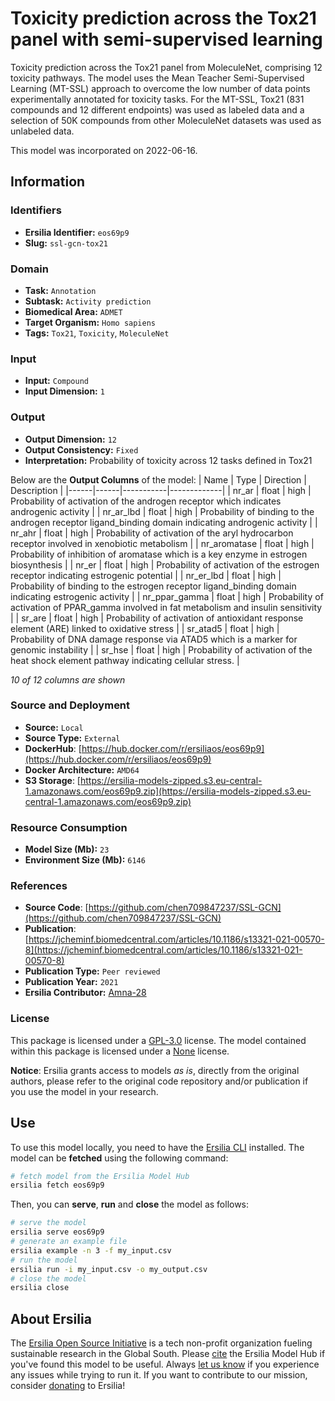 # Toxicity prediction across the Tox21 panel with semi-supervised learning

Toxicity prediction across the Tox21 panel from MoleculeNet, comprising 12 toxicity pathways. The model uses the Mean Teacher Semi-Supervised Learning (MT-SSL) approach to overcome the low number of data points experimentally annotated for toxicity tasks. For the MT-SSL, Tox21 (831 compounds and 12 different endpoints) was used as labeled data and a selection of 50K compounds from other MoleculeNet datasets was used as unlabeled data.

This model was incorporated on 2022-06-16.

## Information
### Identifiers
- **Ersilia Identifier:** `eos69p9`
- **Slug:** `ssl-gcn-tox21`

### Domain
- **Task:** `Annotation`
- **Subtask:** `Activity prediction`
- **Biomedical Area:** `ADMET`
- **Target Organism:** `Homo sapiens`
- **Tags:** `Tox21`, `Toxicity`, `MoleculeNet`

### Input
- **Input:** `Compound`
- **Input Dimension:** `1`

### Output
- **Output Dimension:** `12`
- **Output Consistency:** `Fixed`
- **Interpretation:** Probability of toxicity across 12 tasks defined in Tox21

Below are the **Output Columns** of the model:
| Name | Type | Direction | Description |
|------|------|-----------|-------------|
| nr_ar | float | high | Probability of activation of the androgen receptor which indicates androgenic activity |
| nr_ar_lbd | float | high | Probability of binding to the androgen receptor ligand_binding domain indicating androgenic activity |
| nr_ahr | float | high | Probability of activation of the aryl hydrocarbon receptor involved in xenobiotic metabolism |
| nr_aromatase | float | high | Probability of inhibition of aromatase which is a key enzyme in estrogen biosynthesis |
| nr_er | float | high | Probability of activation of the estrogen receptor indicating estrogenic potential |
| nr_er_lbd | float | high | Probability of binding to the estrogen receptor ligand_binding domain indicating estrogenic activity |
| nr_ppar_gamma | float | high | Probability of activation of PPAR_gamma involved in fat metabolism and insulin sensitivity |
| sr_are | float | high | Probability of activation of antioxidant response element (ARE) linked to oxidative stress |
| sr_atad5 | float | high | Probability of DNA damage response via ATAD5 which is a marker for genomic instability |
| sr_hse | float | high | Probability of activation of the heat shock element pathway indicating cellular stress. |

_10 of 12 columns are shown_
### Source and Deployment
- **Source:** `Local`
- **Source Type:** `External`
- **DockerHub**: [https://hub.docker.com/r/ersiliaos/eos69p9](https://hub.docker.com/r/ersiliaos/eos69p9)
- **Docker Architecture:** `AMD64`
- **S3 Storage**: [https://ersilia-models-zipped.s3.eu-central-1.amazonaws.com/eos69p9.zip](https://ersilia-models-zipped.s3.eu-central-1.amazonaws.com/eos69p9.zip)

### Resource Consumption
- **Model Size (Mb):** `23`
- **Environment Size (Mb):** `6146`


### References
- **Source Code**: [https://github.com/chen709847237/SSL-GCN](https://github.com/chen709847237/SSL-GCN)
- **Publication**: [https://jcheminf.biomedcentral.com/articles/10.1186/s13321-021-00570-8](https://jcheminf.biomedcentral.com/articles/10.1186/s13321-021-00570-8)
- **Publication Type:** `Peer reviewed`
- **Publication Year:** `2021`
- **Ersilia Contributor:** [Amna-28](https://github.com/Amna-28)

### License
This package is licensed under a [GPL-3.0](https://github.com/ersilia-os/ersilia/blob/master/LICENSE) license. The model contained within this package is licensed under a [None](LICENSE) license.

**Notice**: Ersilia grants access to models _as is_, directly from the original authors, please refer to the original code repository and/or publication if you use the model in your research.


## Use
To use this model locally, you need to have the [Ersilia CLI](https://github.com/ersilia-os/ersilia) installed.
The model can be **fetched** using the following command:
```bash
# fetch model from the Ersilia Model Hub
ersilia fetch eos69p9
```
Then, you can **serve**, **run** and **close** the model as follows:
```bash
# serve the model
ersilia serve eos69p9
# generate an example file
ersilia example -n 3 -f my_input.csv
# run the model
ersilia run -i my_input.csv -o my_output.csv
# close the model
ersilia close
```

## About Ersilia
The [Ersilia Open Source Initiative](https://ersilia.io) is a tech non-profit organization fueling sustainable research in the Global South.
Please [cite](https://github.com/ersilia-os/ersilia/blob/master/CITATION.cff) the Ersilia Model Hub if you've found this model to be useful. Always [let us know](https://github.com/ersilia-os/ersilia/issues) if you experience any issues while trying to run it.
If you want to contribute to our mission, consider [donating](https://www.ersilia.io/donate) to Ersilia!
